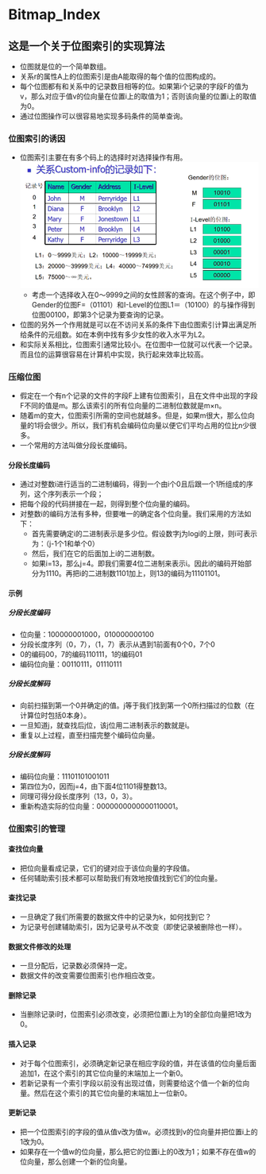 # Bitmap_Index
## 这是一个关于位图索引的实现算法
- 位图就是位的一个简单数组。
- 关系r的属性A上的位图索引是由A能取得的每个值的位图构成的。
- 每个位图都有和关系中的记录数目相等的位。如果第i个记录的字段F的值为v，那么对应于值v的位向量在位置i上的取值为1；否则该向量的位置i上的取值为0。
- 通过位图操作可以很容易地实现多码条件的简单查询。
### 位图索引的诱因
- 位图索引主要在有多个码上的选择时对选择操作有用。
![example](./image/example.png "binaryTree")
    * 考虑一个选择收入在0～9999之间的女性顾客的查询。在这个例子中，即Gender的位图F=（01101）和I-Level的位图L1＝（10100）的与操作得到位图00100，即第3个记录为要查询的记录。
- 位图的另外一个作用就是可以在不访问关系的条件下由位图索引计算出满足所给条件的元组数。如在本例中找有多少女性的收入水平为L2。
- 和实际关系相比，位图索引通常比较小。在位图中一位就可以代表一个记录。而且位的运算很容易在计算机中实现，执行起来效率比较高。
### 压缩位图
- 假定在一个有n个记录的文件的字段F上建有位图索引，且在文件中出现的字段F不同的值是m。那么该索引的所有位向量的二进制位数就是m×n。
- 随着m的变大，位图索引所需的空间也就越多。但是，如果m很大，那么位向量的1将会很少。所以，我们有机会编码位向量以便它们平均占用的位比n少很多。
- 一个常用的方法叫做分段长度编码。
#### 分段长度编码
- 通过对整数i进行适当的二进制编码，得到一个由i个0且后跟一个1所组成的序列，这个序列表示一个段；
- 把每个段的代码拼接在一起，则得到整个位向量的编码。
- 对整数i的编码方法有多种，但要唯一的确定各个位向量。我们采用的方法如下：
    * 首先需要确定i的二进制表示是多少位。假设数字j为logi的上限，则i可表示为：（j-1个1和单个0）
    * 然后，我们在它的后面加上i的二进制数。
    * 如果i=13，那么j=4。即我们需要4位二进制来表示i。因此i的编码开始部分为1110。再把i的二进制数1101加上，则13的编码为11101101。

#### 示例    
##### 分段长度编码
- 位向量：100000001000，010000000100
- 分段长度序列（0，7），（1，7）表示从遇到1前面有0个0，7个0
- 0的编码00，7的编码110111，1的编码01
- 编码位向量：00110111，01110111
##### 分段长度解码
- 向前扫描到第一个0并确定j的值。j等于我们找到第一个0所扫描过的位数（在计算位时包括0本身）。
- 一旦知道j，就查找后j位，该j位用二进制表示的数就是i。
- 重复以上过程，直至扫描完整个编码位向量。
##### 分段长度解码
- 编码位向量：11101101001011
- 第四位为0，因而j=4，由下面4位1101得整数13。
- 同理可得分段长度序列（13，0，3）。
- 重新构造实际的位向量：0000000000000110001。

### 位图索引的管理
#### 查找位向量
- 把位向量看成记录，它们的键对应于该位向量的字段值。
- 任何辅助索引技术都可以帮助我们有效地按值找到它们的位向量。
#### 查找记录
- 一旦确定了我们所需要的数据文件中的记录为k，如何找到它？
- 为记录号创建辅助索引，因为记录号从不改变（即使记录被删除也一样）。
#### 数据文件修改的处理
- 一旦分配后，记录数必须保持一定。
- 数据文件的改变需要位图索引也作相应改变。
#### 删除记录
- 当删除记录i时，位图索引必须改变，必须把位置i上为1的全部位向量把1改为0。
#### 插入记录
- 对于每个位图索引，必须确定新记录在相应字段的值，并在该值的位向量后面追加1，在这个索引的其它位向量的末端加上一个新0。
- 若新记录有一个索引字段以前没有出现过值，则需要给这个值一个新的位向量。然后在这个索引的其它位向量的末端加上一位新0。
#### 更新记录
- 把一个位图索引的字段的值从值v改为值w。必须找到v的位向量并把位置i上的1改为0。
- 如果存在一个值w的位向量，那么把它的位置i上的0改为1；如果不存在值w的位向量，那么创建一个新的位向量。

